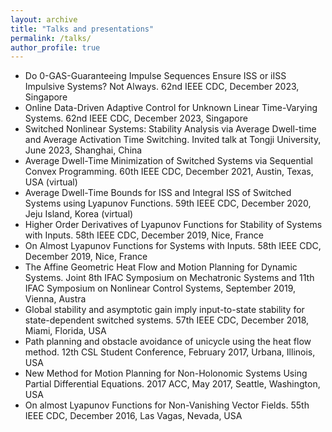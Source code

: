 ```yaml
---
layout: archive
title: "Talks and presentations"
permalink: /talks/
author_profile: true
---
```


* Do 0-GAS-Guaranteeing Impulse Sequences Ensure ISS or iISS Impulsive Systems? Not Always. 62nd IEEE CDC, December 2023, Singapore
* Online Data-Driven Adaptive Control for Unknown Linear Time-Varying Systems. 62nd IEEE CDC, December 2023, Singapore
* Switched Nonlinear Systems: Stability Analysis via Average Dwell-time and Average Activation Time Switching. Invited talk at Tongji University, June 2023, Shanghai, China
* Average Dwell-Time Minimization of Switched Systems via Sequential Convex Programming. 60th IEEE CDC, December 2021, Austin, Texas, USA (virtual)
* Average Dwell-Time Bounds for ISS and Integral ISS of Switched Systems using Lyapunov Functions. 59th IEEE CDC, December 2020, Jeju Island, Korea (virtual)
* Higher Order Derivatives of Lyapunov Functions for Stability of Systems with Inputs. 58th IEEE CDC, December 2019, Nice, France 
* On Almost Lyapunov Functions for Systems with Inputs. 58th IEEE CDC, December 2019, Nice, France 
* The Affine Geometric Heat Flow and Motion Planning for Dynamic Systems. Joint 8th IFAC Symposium on Mechatronic Systems and 11th IFAC Symposium on Nonlinear Control Systems, September 2019, Vienna, Austra
* Global stability and asymptotic gain imply input-to-state stability for state-dependent switched systems. 57th IEEE CDC, December 2018, Miami, Florida, USA
* Path planning and obstacle avoidance of unicycle using the heat flow method. 12th CSL Student Conference, February 2017, Urbana, Illinois, USA
* New Method for Motion Planning for Non-Holonomic Systems Using Partial Differential Equations. 2017 ACC, May 2017, Seattle, Washington, USA
* On almost Lyapunov Functions for Non-Vanishing Vector Fields. 55th IEEE CDC, December 2016, Las Vagas, Nevada, USA
